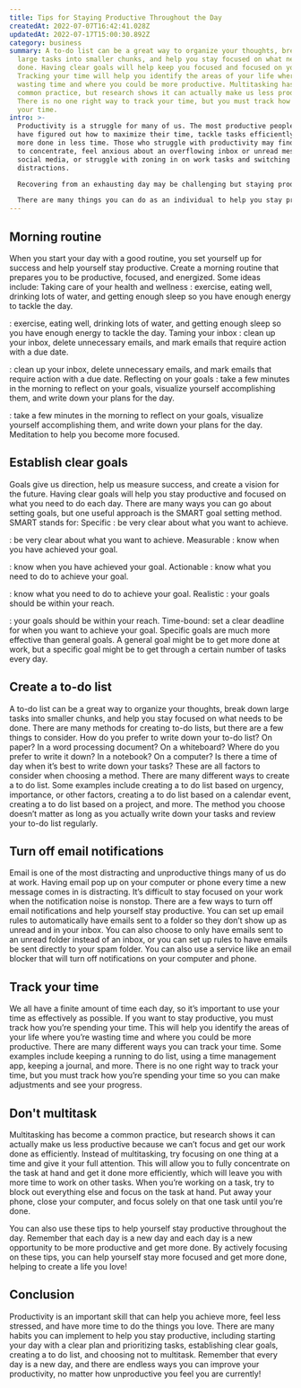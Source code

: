 ```yaml
---
title: Tips for Staying Productive Throughout the Day
createdAt: 2022-07-07T16:42:41.028Z
updatedAt: 2022-07-17T15:00:30.892Z
category: business
summary: A to-do list can be a great way to organize your thoughts, break down
  large tasks into smaller chunks, and help you stay focused on what needs to be
  done. Having clear goals will help keep you focused and focused on your work.
  Tracking your time will help you identify the areas of your life where you’re
  wasting time and where you could be more productive. Multitasking has become a
  common practice, but research shows it can actually make us less productive.
  There is no one right way to track your time, but you must track how you spend
  your time.
intro: >-
  Productivity is a struggle for many of us. The most productive people
  have figured out how to maximize their time, tackle tasks efficiently, and get
  more done in less time. Those who struggle with productivity may find it hard
  to concentrate, feel anxious about an overflowing inbox or unread messages on
  social media, or struggle with zoning in on work tasks and switching off
  distractions.

  Recovering from an exhausting day may be challenging but staying productive throughout the day is not impossible! Even with a busy schedule and limited time, anyone can become more focused and efficient in their day-to-day activities. The key is learning how to stay productive through small changes and habits that can make a big difference over time. 

  There are many things you can do as an individual to help you stay productive throughout the day no matter what your circumstances are. Keep reading for some great tips!
---
```


## Morning routine

When you start your day with a good routine, you set yourself up for success and help yourself stay productive. Create a morning routine that prepares you to be productive, focused, and energized. Some ideas include: Taking care of your health and wellness : exercise, eating well, drinking lots of water, and getting enough sleep so you have enough energy to tackle the day.

: exercise, eating well, drinking lots of water, and getting enough sleep so you have enough energy to tackle the day. Taming your inbox : clean up your inbox, delete unnecessary emails, and mark emails that require action with a due date.

: clean up your inbox, delete unnecessary emails, and mark emails that require action with a due date. Reflecting on your goals : take a few minutes in the morning to reflect on your goals, visualize yourself accomplishing them, and write down your plans for the day.

: take a few minutes in the morning to reflect on your goals, visualize yourself accomplishing them, and write down your plans for the day. Meditation to help you become more focused.

## Establish clear goals

Goals give us direction, help us measure success, and create a vision for the future. Having clear goals will help you stay productive and focused on what you need to do each day. There are many ways you can go about setting goals, but one useful approach is the SMART goal setting method. SMART stands for: Specific : be very clear about what you want to achieve.

: be very clear about what you want to achieve. Measurable : know when you have achieved your goal.

: know when you have achieved your goal. Actionable : know what you need to do to achieve your goal.

: know what you need to do to achieve your goal. Realistic : your goals should be within your reach.

: your goals should be within your reach. Time-bound: set a clear deadline for when you want to achieve your goal. Specific goals are much more effective than general goals. A general goal might be to get more done at work, but a specific goal might be to get through a certain number of tasks every day.

## Create a to-do list

A to-do list can be a great way to organize your thoughts, break down large tasks into smaller chunks, and help you stay focused on what needs to be done. There are many methods for creating to-do lists, but there are a few things to consider. How do you prefer to write down your to-do list? On paper? In a word processing document? On a whiteboard? Where do you prefer to write it down? In a notebook? On a computer? Is there a time of day when it’s best to write down your tasks? These are all factors to consider when choosing a method. There are many different ways to create a to do list. Some examples include creating a to do list based on urgency, importance, or other factors, creating a to do list based on a calendar event, creating a to do list based on a project, and more. The method you choose doesn’t matter as long as you actually write down your tasks and review your to-do list regularly.

## Turn off email notifications

Email is one of the most distracting and unproductive things many of us do at work. Having email pop up on your computer or phone every time a new message comes in is distracting. It’s difficult to stay focused on your work when the notification noise is nonstop. There are a few ways to turn off email notifications and help yourself stay productive. You can set up email rules to automatically have emails sent to a folder so they don’t show up as unread and in your inbox. You can also choose to only have emails sent to an unread folder instead of an inbox, or you can set up rules to have emails be sent directly to your spam folder. You can also use a service like an email blocker that will turn off notifications on your computer and phone.

## Track your time

We all have a finite amount of time each day, so it’s important to use your time as effectively as possible. If you want to stay productive, you must track how you’re spending your time. This will help you identify the areas of your life where you’re wasting time and where you could be more productive. There are many different ways you can track your time. Some examples include keeping a running to do list, using a time management app, keeping a journal, and more. There is no one right way to track your time, but you must track how you’re spending your time so you can make adjustments and see your progress.

## Don't multitask

Multitasking has become a common practice, but research shows it can actually make us less productive because we can’t focus and get our work done as efficiently. Instead of multitasking, try focusing on one thing at a time and give it your full attention. This will allow you to fully concentrate on the task at hand and get it done more efficiently, which will leave you with more time to work on other tasks. When you’re working on a task, try to block out everything else and focus on the task at hand. Put away your phone, close your computer, and focus solely on that one task until you’re done.

You can also use these tips to help yourself stay productive throughout the day. Remember that each day is a new day and each day is a new opportunity to be more productive and get more done. By actively focusing on these tips, you can help yourself stay more focused and get more done, helping to create a life you love!

## Conclusion

Productivity is an important skill that can help you achieve more, feel less stressed, and have more time to do the things you love. There are many habits you can implement to help you stay productive, including starting your day with a clear plan and prioritizing tasks, establishing clear goals, creating a to do list, and choosing not to multitask. Remember that every day is a new day, and there are endless ways you can improve your productivity, no matter how unproductive you feel you are currently!
